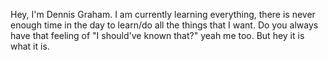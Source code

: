 Hey, I'm Dennis Graham. I am currently learning everything, there is never enough time in the day to learn/do all the things that I want. Do you always have that feeling of "I should've known that?" yeah me too. But hey it is what it is. 

<!---
noremac47/noremac47 is a ✨ special ✨ repository because its `README.md` (this file) appears on your GitHub profile.
You can click the Preview link to take a look at your changes.
--->
